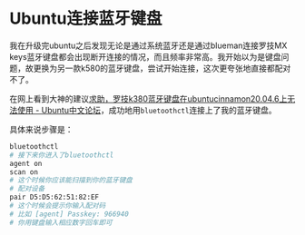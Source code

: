 # Ubuntu连接蓝牙键盘

我在升级完ubuntu之后发现无论是通过系统蓝牙还是通过blueman连接罗技MX keys蓝牙键盘都会出现断开连接的情况，而且频率非常高。我开始以为是键盘问题，故更换为另一款k580的蓝牙键盘，尝试开始连接，这次更夸张地直接都配对不了。

在网上看到大神的建议[求助，罗技k380蓝牙键盘在ubuntucinnamon20.04.6上无法使用 - Ubuntu中文论坛](https://forum.ubuntu.org.cn/viewtopic.php?p=3236056)，成功地用`bluetoothctl`连接上了我的蓝牙键盘。

具体来说步骤是：

```bash
bluetoothctl
# 接下来你进入了bluetoothctl
agent on
scan on
# 这个时候你应该能扫描到你的蓝牙键盘
# 配对设备
pair D5:D5:62:51:82:EF
# 这个时候会提示你输入配对码
# 比如 [agent] Passkey: 966940
# 你用键盘输入相应数字回车即可
```


